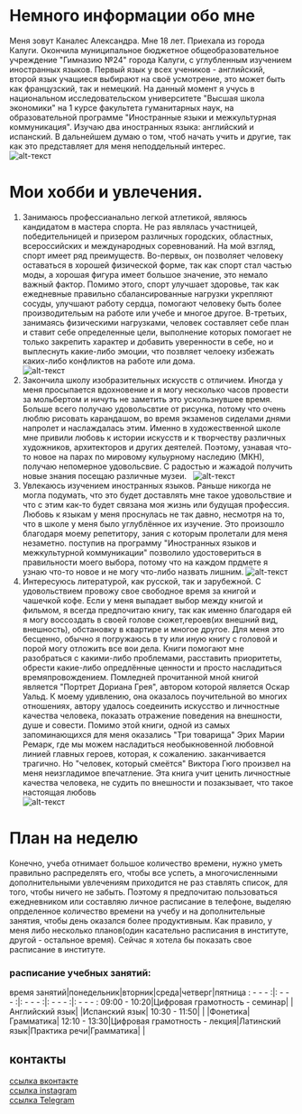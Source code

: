 # Немного информации обо мне

Меня зовут Каналес Александра. Мне 18 лет. Приехала из города Калуги. Окончила муниципальное бюджетное общеобразовательное учреждение "Гимназию №24" города Калуги, с углубленным изучением иностранных языков. Первый язык у всех учеников - английский, второй язык учащиеся выбирают на своё усмотрение, это может быть как французский, так и немецкий. На данный момент я учусь в национальном исследовательском университете "Высшая школа экономики" на 1 курсе факультета гуманитарных наук, на образовательной программе "Иностранные языки и межкультурная коммуникация". Изучаю два иностранных языка: английский и испанский. В дальнейшем думаю о том, чтоб начать учить и другие, так как это представляет для меня неподдельный интерес.  
![alt-текст](https://pp.userapi.com/c637622/v637622585/69b25/5QFtLOTOetw.jpg)

# Мои хобби и увлечения.

1. Занимаюсь профессианально легкой атлетикой, являюсь кандидатом в мастера спорта. Не раз являлась участницей, победительницей и призером различных городских, областных, всероссийских и международных соревнований. На мой взгляд, спорт имеет ряд преимуществ. Во-первых, он позволяет человеку оставаться в хорошей физической форме, так как спорт стал частью моды, а хорошая фигура имеет большое значение, это немало важный фактор. Помимо этого, спорт улучшает здоровье, так как ежедневные правильно сбалансированные нагрузки укрепляют сосуды, улучшают работу сердца, помогают человеку быть более производительым на работе или учебе и многое другое. В-третьих, занимаясь физическими нагрузками, человек составляет себе план и ставит себе определенные цели, выполнение которых помогает не только закрепить характер и добавить уверенности в себе, но и выплеснуть какие-либо эмоции, что позвляет челоеку избежать каких-либо конфликтов на работе или дома.    
![alt-текст](https://pp.userapi.com/c840722/v840722151/4954c/DD9ca43AREA.jpg)  
2. Закончила школу изобразительных искусств с отличием. Иногда у меня просыпается вдохновение и я могу несколько часов провести за мольбертом и ничуть не заметить это ускользнувшее время. Больше всего получаю удовольсвтие от рисунка, потому что очень люблю рисовать карандашом, во время экзаменов сиделами днями напролет и наслаждалась этим. Именно в художественной школе мне привили любовь к истории искусств и к творчеству различных художников, архитекторов и других деятелей. Поэтому, узнавая что-то новое на парах по мировому кульурному наследию (МКН), получаю непомерное удовольсвие. С радостью и жажадой получить новые знания посещаю различные музеи.  
![alt-текст](https://pp.userapi.com/c840124/v840124223/6a7a6/CZmya6n3xtU.jpg)  
3. Увлекаюсь изучением иностранных языков. Раньше никогда не могла подумать, что это будет доставлять мне такое удовольствие и что с этим как-то будет связана моя жизнь или будущая профессия. Любовь к языкам у меня проснулась не так давно, несмотря на то, что в школе у меня было углублённое их изучение. Это произошло благодаря моему репетитору, зания с которым пролетали для меня незаметно. поступив на программу "Иностранных языков и межкультурной коммуникации" позволило удостовериться в правильности моего выбора, потому что на каждом прдмете я узнаю что-то новое и не могу что-либо назвать лишним.
![alt-текст](https://pp.userapi.com/c840525/v840525151/467ea/qIczddhtVoA.jpg)  
4. Интересуюсь литературой, как русской, так и зарубежной. С удовольствием провожу свое свободное время за книгой и чашечкой кофе. Если у меня выпадает выбор между книгой и фильмом, я всегда предпочитаю книгу, так как именно благодаря ей я могу воссоздать в своей голове сюжет,героев(их внешний вид, внешность), обстановку в квартире и многое другое. Для меня это бесценно, обычно я погружаюсь в ту или иную книгу с головой и порой могу отложить все вои дела. Книги помогают мне разобраться с какими-либо проблемами, расставить приоритеты, обрести какие-либо опредлённые ценности и просто насладиться времяпровождением. Помледней прочитанной мной книгой является "Портрет Дориана Грея", автором которой является Оскар Уальд. К моему удивлению, она оказалось поучительной во многих отношениях, автору удалось соедеинить искусство и личностные качества человека, показать отражение поведения на внешности, душе и совести. Помимо этой книги, одной из самых запоминающихся для меня оказались "Три товарища" Эрих Марии Ремарк, где мы можем насладиться необыкновенной любовной линией главных героев, которая, к сожалению. заканчивается трагично. Но "человек, который смеётся" Виктора Гюго произвел на меня неизгладимое впечатление. Эта книга учит ценить личностные качества человека, не судить по внешности и позакзывает, что такое настоящая любовь   
![alt-текст](https://pp.userapi.com/c830209/v830209875/4d695/c4p93vYSEFQ.jpg) 

# План на неделю
Конечно, учеба отнимает большое количество времени, нужно уметь правильно распределять его, чтобы все успеть, а многочисленными дополнительными увлечениям приходится не раз ставлять список, для того, чтобы ничего не забыть. Поэтому я предпочитаю пользоваться ежедневником или составляю личное расписание в телефоне, выделяю опрделенное количество времени на учебу и на дополнительные занятия, чтобы день оказался более продуктивным. Как правило, у меня либо несколько планов(один касательно расписания в институте, другой - остальное время). Сейчас я хотела бы показать свое расписание в институте. 
### расписание учебных занятий:
время занятий|понедельник|вторник|среда|четверг|пятница 
: - - - :|: - - - :|: - - - :|: - - - :|: - - - :
09:00 - 10:20|Цифровая грамотность - семинар| |Английский язык| |Испанский язык|
10:30 - 11:50| | |Фонетика|Грамматика|
12:10 - 13:30|Цифровая грамотность - лекция|Латинский язык|Практика речи|Грамматика| |
## контакты

[ссылка вконтакте](https://m.vk.com/a_kanales)  
[ссылка instagram](https://www.instagram.com/a_kanales)  
[ссылка Telegram](https://t.me/a_kanales)
